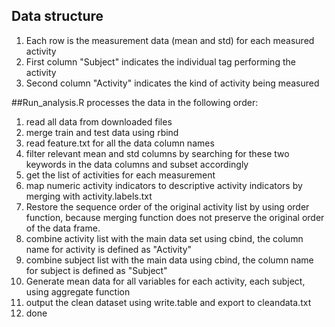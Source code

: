 ## Data structure 
1. Each row is the measurement data (mean and std) for each measured activity
2. First column "Subject" indicates the individual tag performing the activity
3. Second column "Activity" indicates the kind of activity being measured

##Run_analysis.R processes the data in the following order:
1. read all data from downloaded files
2. merge train and test data using rbind
3. read feature.txt for all the data column names
4. filter relevant mean and std columns by searching for these two keywords in the data columns and subset accordingly
5. get the list of activities for each measurement
6. map numeric activity indicators to descriptive activity indicators by merging with activity.labels.txt
7. Restore the sequence order of the original activity list by using order function, because merging function does not preserve the original order of the data frame.
8. combine activity list with the main data set using cbind, the column name for activity is defined as "Activity"
9. combine subject list with the main data using cbind, the column name for subject is defined as "Subject"
10. Generate mean data for all variables for each activity, each subject, using aggregate function
11. output the clean dataset using write.table and export to cleandata.txt
12. done
